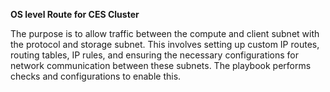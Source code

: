 **OS level Route for CES Cluster**

The purpose is to allow traffic between the compute and client subnet with the protocol and storage subnet. This involves setting up custom IP routes, routing tables, IP rules, and ensuring the necessary configurations for network communication between these subnets. The playbook performs checks and configurations to enable this.